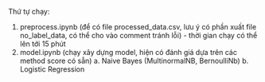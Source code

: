 Thứ tự chạy:
1. preprocess.ipynb (để có file processed_data.csv, lưu ý có phần xuất file no_label_data, có thể cho vào comment tránh lỗi) - thời gian chạy có thể lên tới 15 phút
2. model.ipynb (chạy xây dựng model, hiện có đánh giá dựa trên các method score có sẵn)
   a. Naive Bayes (MultinormalNB, BernoulliNb)
   b. Logistic Regression
